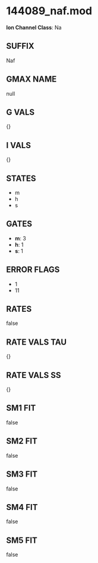 # 144089_naf.mod

**Ion Channel Class**: Na

## SUFFIX

Naf

## GMAX NAME

null

## G VALS

{}

## I VALS

{}

## STATES

- m
- h
- s

## GATES

- **m**: 3
- **h**: 1
- **s**: 1

## ERROR FLAGS

- 1
- 11

## RATES

false

## RATE VALS TAU

{}

## RATE VALS SS

{}

## SM1 FIT

false

## SM2 FIT

false

## SM3 FIT

false

## SM4 FIT

false

## SM5 FIT

false
